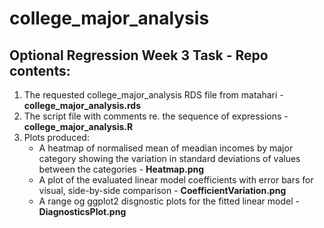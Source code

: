 # college_major_analysis
## Optional Regression Week 3 Task - Repo contents:

1. The requested college_major_analysis RDS file from matahari - **college_major_analysis.rds**
2. The script file with comments re. the sequence of expressions - **college_major_analysis.R**
3. Plots produced:
    - A heatmap of normalised mean of meadian incomes by major category showing the variation in standard deviations of values between the categories - **Heatmap.png**
    - A plot of the evaluated linear model coefficients with error bars for visual, side-by-side comparison - **CoefficientVariation.png** 
    - A range og ggplot2 disgnostic plots for the fitted linear model - **DiagnosticsPlot.png**
